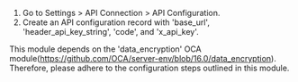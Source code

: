 1. Go to Settings > API Connection > API Configuration. 
2. Create an API configuration record with 'base_url', 'header_api_key_string', 'code', and 'x_api_key'.

This module depends on the 'data_encryption' OCA module(https://github.com/OCA/server-env/blob/16.0/data_encryption). Therefore, please adhere to the configuration steps outlined in this module.
